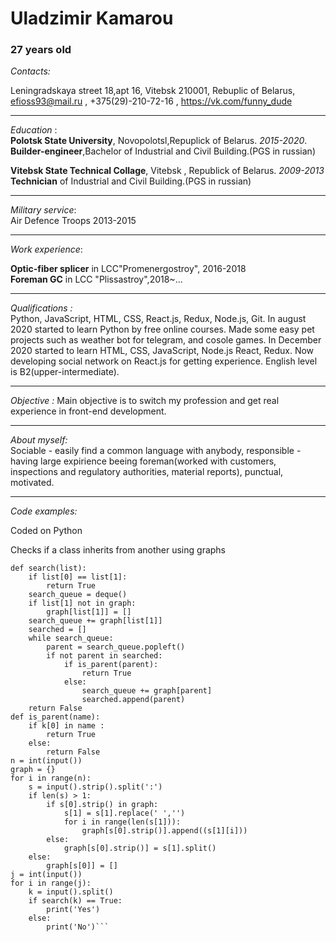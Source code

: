# Uladzimir Kamarou #  
### 27 years old ###  


*Contacts:*  

Leningradskaya street 18,apt 16, Vitebsk 210001, Rebuplic of Belarus, 
efioss93@mail.ru , +375(29)-210-72-16 , https://vk.com/funny_dude  

---
*Education* :  
**Polotsk State University**, Novopolotsl,Repuplick of Belarus.   *2015-2020*.  
**Builder-engineer**,Bachelor of Industrial and Civil Building.(PGS in russian)  

**Vitebsk State Technical Collage**, Vitebsk , Republick of Belarus.   *2009-2013*  
**Technician** of Industrial and Civil Building.(PGS in russian)  

---
*Military service*:  
Air Defence Troops 2013-2015  

---
*Work experience*:  

**Optic-fiber splicer** in LCC"Promenergostroy", 2016-2018  
**Foreman GC** in LCC "Plissastroy",2018~...  


---
*Qualifications :*  
Python, JavaScript, HTML, CSS, React.js, Redux, Node.js, Git.
In august 2020 started to learn Python by free online courses. Made some easy pet projects such as weather bot for telegram, and cosole games.
In December 2020 started to learn HTML, CSS, JavaScript, Node.js React, Redux. Now developing social network on React.js for getting experience.
English level is B2(upper-intermediate).  

---
*Objective :*
Main objective is to switch my profession and get real experience in front-end development.  

---
*About myself:*  
Sociable - easily find a common language with anybody, responsible - having large expirience beeing foreman(worked with customers, inspections and regulatory authorities,
material reports), punctual, motivated. 

--- 

*Code examples:* 

Coded on Python 

Сhecks if a class inherits from another using graphs 
```from collections import deque
def search(list):
    if list[0] == list[1]:
        return True
    search_queue = deque()
    if list[1] not in graph:
        graph[list[1]] = []
    search_queue += graph[list[1]]
    searched = []
    while search_queue:
        parent = search_queue.popleft()
        if not parent in searched:
            if is_parent(parent):
                return True
            else:
                search_queue += graph[parent]
                searched.append(parent)
    return False
def is_parent(name):
    if k[0] in name :
        return True
    else:
        return False
n = int(input())
graph = {}
for i in range(n):
    s = input().strip().split(':')
    if len(s) > 1:
        if s[0].strip() in graph:
            s[1] = s[1].replace(' ','')
            for i in range(len(s[1])):
                graph[s[0].strip()].append((s[1][i]))
        else:
            graph[s[0].strip()] = s[1].split()
    else:
        graph[s[0]] = []
j = int(input())
for i in range(j):
    k = input().split()
    if search(k) == True:
        print('Yes')
    else:
        print('No')```
